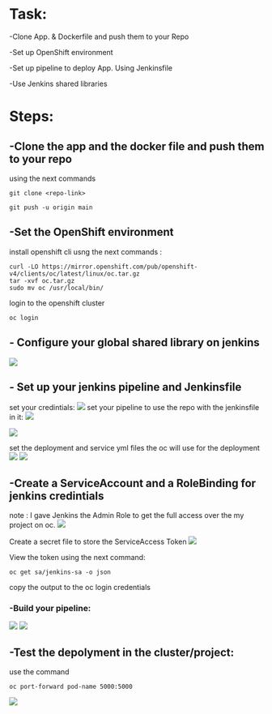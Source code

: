# Task:
-Clone App. & Dockerfile and push them to your Repo

-Set up OpenShift environment

-Set up pipeline to deploy App. Using Jenkinsfile

-Use Jenkins shared libraries

# Steps:
## -Clone the app and the docker file and push them to your repo 
using the next commands 

```
git clone <repo-link>
```
```
git push -u origin main
```

## -Set the OpenShift environment
install openshift cli usng the next commands :
```
curl -LO https://mirror.openshift.com/pub/openshift-v4/clients/oc/latest/linux/oc.tar.gz
tar -xvf oc.tar.gz
sudo mv oc /usr/local/bin/
```
login to the openshift cluster
```
oc login
```

## - Configure your global shared library on jenkins 
<img src ="https://github.com/Asem-Mohamed-321/iVolve-OJT/assets/167926594/32319dff-91c8-47f7-b396-21e872723cff">

## - Set up your jenkins pipeline and Jenkinsfile
set your credintials:
<img src="https://github.com/Asem-Mohamed-321/iVolve-OJT/assets/167926594/62bd41bf-e22c-447a-bd05-83a7782f93bb">
set your pipeline to use the repo with the jenkinsfile in it:
<img src="https://github.com/Asem-Mohamed-321/iVolve-OJT/assets/167926594/dac5aa47-152c-4b75-8b32-5d1ed10f6c35">

<img src="https://github.com/Asem-Mohamed-321/iVolve-OJT/assets/167926594/df272b28-9966-4b72-9e2f-dbc12137a6e3">

set the deployment and service yml files the oc will use for the deployment
<img src="https://github.com/Asem-Mohamed-321/iVolve-OJT/assets/167926594/6ca91f98-d805-4af5-9917-c194f0ab175b">
<img src="https://github.com/Asem-Mohamed-321/iVolve-OJT/assets/167926594/4a4727cb-7b06-4c25-a609-ef74737697ce">

## -Create a ServiceAccount and a RoleBinding for jenkins credintials
note : I gave Jenkins the Admin Role to get the full access over the my project on oc.
<img src="https://github.com/Asem-Mohamed-321/iVolve-OJT/assets/167926594/227a00c4-1ecd-4c6d-81a8-784b463ef982">

Create a secret file to store the ServiceAccess Token
<img src="https://github.com/Asem-Mohamed-321/iVolve-OJT/assets/167926594/54746725-b63a-4786-8558-0d67a6b09dd7">

View the token using the next command:
```
oc get sa/jenkins-sa -o json
```
copy the output to the oc login credentials

### -Build your pipeline:

<img src="https://github.com/Asem-Mohamed-321/iVolve-OJT/assets/167926594/0ad4df77-58d3-4d10-b015-4a45a61fc494">

<img src="https://github.com/Asem-Mohamed-321/iVolve-OJT/assets/167926594/ab5fc928-1ea1-4b49-9c0d-9db20eaca455">

## -Test the depolyment in the cluster/project:
use the command
```
oc port-forward pod-name 5000:5000
```

<img src="https://github.com/Asem-Mohamed-321/iVolve-OJT/assets/167926594/9000d059-79eb-4fcb-ba83-befe8f555f24">
